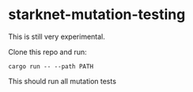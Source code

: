 # starknet-mutation-testing

This is still very experimental.

Clone this repo and run:

```shell
cargo run -- --path PATH
```

This should run all mutation tests
